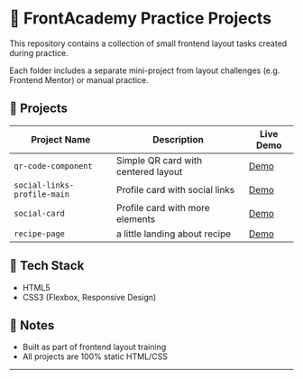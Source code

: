 # 🧱 FrontAcademy Practice Projects

This repository contains a collection of small frontend layout tasks created during practice.

Each folder includes a separate mini-project from layout challenges (e.g. Frontend Mentor) or manual practice.

## 📁 Projects

| Project Name | Description | Live Demo |
|--------------|-------------|-----------|
| `qr-code-component` | Simple QR card with centered layout | [Demo](https://cartnix.github.io/FrontAcademy/qr-code-component-main/)|
| `social-links-profile-main` | Profile card with social links | [Demo](https://cartnix.github.io/FrontAcademy/social-links-profile-main/)|
| `social-card` | Profile card with more elements | [Demo](https://cartnix.github.io/FrontAcademy/blog-preview-card-main/)|
| `recipe-page` | a little landing about recipe | [Demo](https://cartnix.github.io/FrontAcademy/recipe-page-main/)|

## 🚀 Tech Stack

- HTML5  
- CSS3 (Flexbox, Responsive Design)

## 📌 Notes

- Built as part of frontend layout training
- All projects are 100% static HTML/CSS

---
